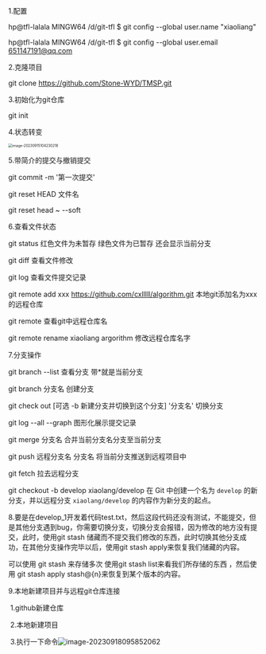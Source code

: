 1.配置

hp@tfl-lalala MINGW64 /d/git-tfl
$ git config --global user.name "xiaoliang"

hp@tfl-lalala MINGW64 /d/git-tfl
$ git config --global user.email 651147191@qq.com

2.克隆项目

 git clone https://github.com/Stone-WYD/TMSP.git

3.初始化为git仓库

git init 

4.状态转变

<img src="C:\Users\hp\AppData\Roaming\Typora\typora-user-images\image-20230915104230218.png" alt="image-20230915104230218" style="zoom: 50%;" />

5.带简介的提交与撤销提交

git commit -m '第一次提交'

git reset  HEAD 文件名

git reset head ~ --soft

6.查看文件状态

git status   红色文件为未暂存  绿色文件为已暂存  还会显示当前分支

git diff 查看文件修改

git log 查看文件提交记录

git remote add  xxx  https://github.com/cxlllll/algorithm.git 本地git添加名为xxx的远程仓库

git remote 查看git中远程仓库名

git remote rename xiaoliang argorithm 修改远程仓库名字  

7.分支操作

git branch --list 查看分支 带*就是当前分支

git branch 分支名 创建分支

git check out  [可选 -b 新建分支并切换到这个分支] '分支名' 切换分支

 git log --all --graph  图形化展示提交记录

git merge 分支名  合并当前分支名分支至当前分支

git push 远程分支名 分支名 将当前分支推送到远程项目中

git fetch 拉去远程分支

git checkout -b develop xiaolang/develop 在 Git 中创建一个名为 `develop` 的新分支，并以远程分支 `xiaolang/develop` 的内容作为新分支的起点。

 8.要是在develop_1开发着代码test.txt，然后这段代码还没有测试，不能提交，但是其他分支遇到bug，你需要切换分支，切换分支会报错，因为修改的地方没有提交，此时，使用git stash 储藏而不提交我们修改的东西，此时切换其他分支成功，在其他分支操作完毕以后，使用git stash apply来恢复我们储藏的内容。

可以使用 git stash 来存储多次 使用git stash list来看我们所存储的东西 ，然后使用 git stash  apply stash@{n}来恢复到某个版本的内容。

9.本地新建项目并与远程git仓库连接

​	1.github新建仓库

​	2.本地新建项目

​	3.执行一下命令![image-20230918095852062](C:\Users\hp\AppData\Roaming\Typora\typora-user-images\image-20230918095852062.png)













